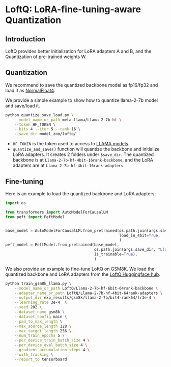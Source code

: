 # LoftQ: LoRA-fine-tuning-aware Quantization

## Introduction

LoftQ provides better initialization for LoRA adapters A and B, 
and the Quantization of pre-trained weights W.

## Quantization
We recommend to save the quantized backbone model as fp16/fp32 
and load it as [NormalFloat4](https://arxiv.org/abs/2305.14314).

We provide a simple example to show how to quantize llama-2-7b model and save/load it.

```sh
python quantize_save_load.py \
    --model_name_or_path meta-llama/Llama-2-7b-hf \
    --token HF_TOKEN \
    --bits 4 --iter 5 --rank 16 \
    --save_dir model_zoo/loftq/
```

- `HF_TOKEN` is the token used to access to [LLAMA models](https://huggingface.co/meta-llama).
- `quantize_and_save()` function will quantize the backbone and initialize LoRA adapters. 
It creates 2 folders under `$save_dir`. The quantized backbone is at `Llama-2-7b-hf-4bit-16rank-backbone`,
and the LoRA adapters are at `Llama-2-7b-hf-4bit-16rank-adapters`.

## Fine-tuning

Here is an example to load the quantized backbone and LoRA adapters:

```python
import os

from transformers import AutoModelForCausalLM
from peft import PeftModel


base_model = AutoModelForCausalLM.from_pretrained(os.path.join(args.save_dir, "Llama-2-7b-hf-4bit-16rank-backbone"), 
                                                  load_in_4bit=True,
                                                  )
peft_model = PeftModel.from_pretrained(base_model,
                                       os.path.join(args.save_dir, "Llama-2-7b-hf-4bit-16rank-adapters",
                                       is_trainable=True),
                                       )
```

We also provide an example to fine-tune LoftQ on GSM8K. 
We load the quantized backbone and LoRA adapters from the [LoftQ Huggingface hub](https://huggingface.co/LoftQ).

```sh
python train_gsm8k_llama.py \
    --model_name_or_path LoftQ/Llama-2-7b-hf-6bit-64rank-backbone \
    --adapter_name_or_path LoftQ/Llama-2-7b-hf-4bit-64rank-adapters \
    --output_dir exp_results/gsm8k/llama-2-7b/bit4-rank64/lr3e-4 \
    --learning_rate 3e-4  \
    --seed 202 \
    --dataset_name gsm8k \
    --dataset_config main \
    --pad_to_max_length \
    --max_source_length 128 \
    --max_target_length 256 \
    --num_train_epochs 5 \
    --per_device_train_batch_size 4 \
    --per_device_eval_batch_size 4 \
    --gradient_accumulation_steps 4 \
    --with_tracking \
    --report_to tensorboard
```
